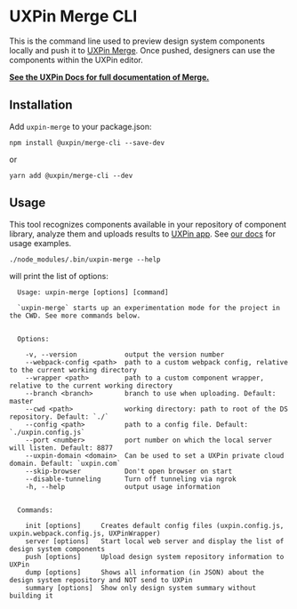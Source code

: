 # UXPin Merge CLI

This is the command line used to preview design system components locally and push it to [UXPin Merge](https://www.uxpin.com/merge). Once pushed, designers can use the components within the UXPin editor.

**[See the UXPin Docs for full documentation of Merge.](https://www.uxpin.com/docs/merge)**

## Installation

Add `uxpin-merge` to your package.json:
```
npm install @uxpin/merge-cli --save-dev
```
or
```
yarn add @uxpin/merge-cli --dev
```

## Usage

This tool recognizes components available in your repository of component library, analyze them and uploads results to [UXPin app](https://uxpin.com/merge). See [our docs](https://www.uxpin.com/docs/merge/cli-tool) for usage examples.

```
./node_modules/.bin/uxpin-merge --help
```
will print the list of options:
```
  Usage: uxpin-merge [options] [command]

  `uxpin-merge` starts up an experimentation mode for the project in the CWD. See more commands below.


  Options:

    -v, --version            output the version number
    --webpack-config <path>  path to a custom webpack config, relative to the current working directory
    --wrapper <path>         path to a custom component wrapper, relative to the current working directory
    --branch <branch>        branch to use when uploading. Default: master
    --cwd <path>             working directory: path to root of the DS repository. Default: `./`
    --config <path>          path to a config file. Default: `./uxpin.config.js`
    --port <number>          port number on which the local server will listen. Default: 8877
    --uxpin-domain <domain>  Can be used to set a UXPin private cloud domain. Default: `uxpin.com`
    --skip-browser           Don't open browser on start
    --disable-tunneling      Turn off tunneling via ngrok
    -h, --help               output usage information


  Commands:

    init [options]     Creates default config files (uxpin.config.js, uxpin.webpack.config.js, UXPinWrapper)
    server [options]   Start local web server and display the list of design system components
    push [options]     Upload design system repository information to UXPin
    dump [options]     Shows all information (in JSON) about the design system repository and NOT send to UXPin
    summary [options]  Show only design system summary without building it
```
